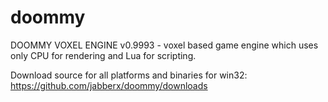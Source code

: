 doommy
======

DOOMMY VOXEL ENGINE v0.9993 - voxel based game engine which uses only CPU for rendering and Lua for scripting.

Download source for all platforms and binaries for win32:
https://github.com/jabberx/doommy/downloads